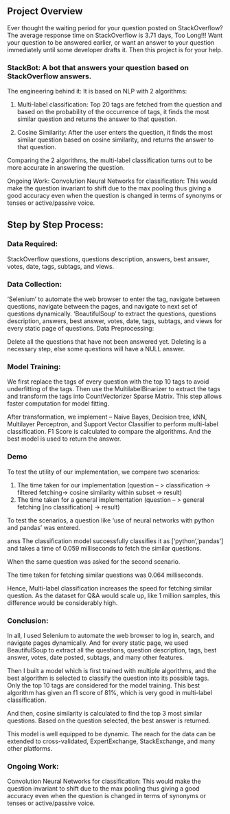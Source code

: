 ## Project Overview
Ever thought the waiting period for your question posted on StackOverflow?
The average response time on StackOverflow is 3.71 days, Too Long!!!
Want your question to be answered earlier, or want an answer to your question immediately until some developer drafts it.
Then this project is for your help.

### StackBot: A bot that answers your question based on StackOverflow answers.

The engineering behind it: It is based on NLP with 2 algorithms:

1. Multi-label classification: Top 20 tags are fetched from the question and based on the probability of the occurrence of tags, it finds the most similar question and returns the answer to that question.

2. Cosine Similarity: After the user enters the question, it finds the most similar question based on cosine similarity, and returns the answer to that question.

Comparing the 2 algorithms, the multi-label classification turns out to be more accurate in answering the question.

Ongoing Work: Convolution Neural Networks for classification: This would make the question invariant to shift due to the max pooling thus giving a good accuracy even when the question is changed in terms of synonyms or tenses or active/passive voice.


## Step by Step Process:

### Data Required:

StackOverflow questions, questions description, answers, best answer, votes, date, tags, subtags, and views.

### Data Collection:

‘Selenium’ to automate the web browser to enter the tag, navigate between questions, navigate between the pages, and navigate to next set of questions dynamically.
‘BeautifulSoup’ to extract the questions, questions description, answers, best answer, votes, date, tags, subtags, and views for every static page of questions.
Data Preprocessing:

Delete all the questions that have not been answered yet. Deleting is a necessary step, else some questions will have a NULL answer.


### Model Training:

We first replace the tags of every question with the top 10 tags to avoid underfitting of the tags. Then use the MultilabelBinarizer to extract the tags and transform the tags into CountVectorizer Sparse Matrix. This step allows faster computation for model fitting.



After transformation, we implement – Naive Bayes, Decision tree, kNN, Multilayer Perceptron, and Support Vector Classifier to perform multi-label classification. F1 Score is calculated to compare the algorithms.
And the best model is used to return the answer.

 
### Demo
To test the utility of our implementation, we compare two scenarios:

1. The time taken for our implementation (question – > classification -> filtered fetching->
cosine similarity within subset -> result)
2. The time taken for a general implementation (question – > general fetching [no
classification] -> result)

To test the scenarios, a question like ‘use of neural networks with python and pandas’ was entered.

anss
The classification model successfully classifies it as [‘python’,’pandas’] and takes a time of
0.059 milliseconds to fetch the similar questions.

When the same question was asked for the second scenario.

The time taken for fetching similar questions was 0.064 milliseconds.

Hence, Multi-label classification increases the speed for fetching similar question. As the dataset for Q&A would scale up, like 1 million samples, this difference would be considerably high.

 

### Conclusion:

In all, I used Selenium to automate the web browser to log in, search, and navigate pages dynamically. And for every static page, we used BeautifulSoup to extract all the questions, question description, tags, best answer, votes, date posted, subtags, and many other features.

Then I built a model which is first trained with multiple algorithms, and the best algorithm is selected to classify the question into its possible tags. Only the top 10 tags are considered for the model training. This best algorithm has given an f1 score of 81%, which is very good in multi-label classification.

And then, cosine similarity is calculated to find the top 3 most similar questions. Based on the question selected, the best answer is returned.

This model is well equipped to be dynamic. The reach for the data can be extended to cross-validated, ExpertExchange, StackExchange, and many other platforms.

 

### Ongoing Work:

Convolution Neural Networks for classification: This would make the question invariant to shift due to the max pooling thus giving a good accuracy even when the question is changed in terms of synonyms or tenses or active/passive voice.

